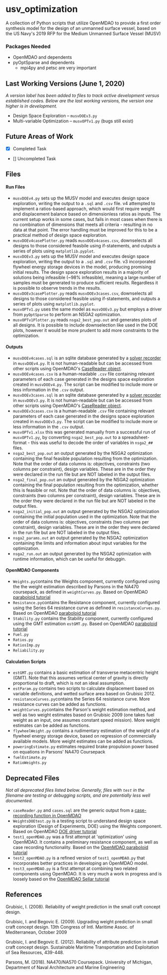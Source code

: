 # usv_optimization
A collection of Python scripts that utilize OpenMDAO to provide a first order synthesis model for the design of an unmanned surface vessel, based on the US Navy's 2019 RFP for the Medium Unmanned Surface Vessel (MUSV)

### Packages Needed
+ OpenMDAO and dependents
+ pyOptSparse and dependents
  + mpi4py and petsc are very important


## Last Working Versions (June 1, 2020)
*A version label has been added to files to track active development versus established codes.  Below are the last working versions, the version one higher is in development.*
+ Design Space Exploration – `musvDOEv3.py`
+ Multi-variable Optimization – `musvOPTv1.py` (bugs still exist)

## Future Areas of Work
- [x] Completed Task
- [] Uncompleted Task

## Files
#### Run Files
+ `musvDOEv4.py` sets up the MUSV model and executes design space exploration, writing the output to a `.sql` and `.csv` file.  v4 attempted to implement a ratios-based approach, which would first require weight and displacement balance based on dimensionless ratios as inputs.  The current setup works in some cases, but fails in most cases when there is no combination of dimensions that meets all criteria - resulting in no data at that point.  The error handling must be improved for this to be a practical method of design space exploration.
+ `musvDOEv4casePlotter.py` reads `musvDOEv4cases.csv`, downselects all designs to those considered feasbile using if-statements, and outputs a series of plots using `matplotlib.pyplot`.  
+ `musvDOEv3.py` sets up the MUSV model and executes design space exploration, writing the output to a `.sql` and `.csv` file. v3 incorporated flywheel energy storage devices in the model, producing promising initial results.  The design space exploration results in a majority of solutions being infeasible (~98% infeasible), meaning a large number of samples must be generated to produce sufficient results.  Regardless it is possible to observe trends in the results.
+ `musvDOEv3casePlotter.py` reads `musvDOEv3cases.csv`, downselects all designs to those considered feasible using if-statements, and outputs a series of plots using `matplotlib.pyplot`.  
+ `musvOPTv1.py` uses the same model as `musvDOEv3.py` but employs a driver from `pyOptSparse` to perform an NSGA2 optimization.
+ `musvOPTv1Plotter.py` reads `nsga2_best_pop.out` and generates plots of all designs.  It is possible to include downselection like used in the DOE plots, however it would be more prudent to add more constraints to the optimization.
#### Outputs
+ `musvDOEv4cases.sql` is an sqlite database generated by a [solver recorder](http://openmdao.org/twodocs/versions/latest/features/recording/solver_options.html) in `musvDOEv4.py`.  It is not human-readable but can be accessed from other scripts using OpenMDAO's [CaseReader object](http://openmdao.org/twodocs/versions/latest/features/recording/case_reader.html).
+ `musvDOEv4cases.csv` is a human-readable `.csv` file containing relevant parameters of each case generated in the designs space exploration created in `musvDOEv4.py`.  The script can be modified to include more or less information in the `.csv` output.
+ `musvDOEv3cases.sql` is an sqlite database generated by a [solver recorder](http://openmdao.org/twodocs/versions/latest/features/recording/solver_options.html) in `musvDOEv3.py`.  It is not human-readable but can be accessed from other scripts using OpenMDAO's [CaseReader object](http://openmdao.org/twodocs/versions/latest/features/recording/case_reader.html).
+ `musvDOEv3cases.csv` is a human-readable `.csv` file containing relevant parameters of each case generated in the designs space exploration created in `musvDOEv3.py`.  The script can be modified to include more or less information in the `.csv` output.
+ `musvOPTv1.xlsx` this was generated manually from a successful run of `musvOPTv1.py`, by converting `nsga2_best_pop.out` to a spreadsheet-format - this was useful to decode the order of variables in `nsga2_##` files.
+ `nsga2_best_pop.out` an output generated by the NSGA2 optimization containing the final feasible population resulting from the optimization.  Note that the order of data columns is: objectives, constraints (two columns per constraint), design variables.  These are in the order they were declared in the run file but are NOT labeled in the output files.
+ `nsga2_final_pop.out` an output generated by the NSGA2 optimization containing the final population resulting from the optimization, whether this is feasible or not.  Note that the order of data columns is: objectives, constraints (two columns per constraint), design variables.  These are in the order they were declared in the run file but are NOT labeled in the output files.
+ `nsga2_initial_pop.out` an output generated by the NSGA2 optimization containing the initial population used in the optimization.  Note that the order of data columns is: objectives, constraints (two columns per constraint), design variables.  These are in the order they were declared in the run file but are NOT labeled in the output files.
+ `nsga2_params.out` an output generated by the NSGA2 optimization containing the limits and information about input variables for the optimization.
+ `nsga2_run.out` an output generated by the NSGA2 optimization with runtime information, which can be useful for debuggin.
#### OpenMDAO Components
+ `Weights.py`contains the Weights component, currently configured using the the weight estimation described by Parsons in the NA470 coursepack, as defined in `weightCurves.py`.  Based on OpenMDAO [paraboloid tutorial](http://openmdao.org/twodocs/versions/latest/basic_guide/first_analysis.html)
+ `Resistance.py`contains the Resistance component, currently configured using the Series 64 resistance curve as defined in `resistanceCurves.py`.  Based on OpenMDAO [paraboloid tutorial](http://openmdao.org/twodocs/versions/latest/basic_guide/first_analysis.html)
+ `Stability.py` contains the Stability component, currently configured using the GMT estimation `estGMT.py`.  Based on OpenMDAO [paraboloid tutorial](http://openmdao.org/twodocs/versions/latest/basic_guide/first_analysis.html)
+ `Fuel.py`
+ `Ratios.py`
+ `RatiosImp.py`
+ `Reliability.py`
#### Calculation Scripts
+ `estGMT.py` contains a basic estimation of transverse metacentric height (GMT).  Note that this assumes vertical center of gravity is directly proportional to draft, which is not an ideal assumption.
+ `estParam.py` contains two scripts to calculate displacement based on variable definitions, and wetted surface area based on Grubisic 2012.
+ `resistanceCurves.py`contains the Series 64 resistance curve.  More resistance curves can be added as functions.
+ `weightCurves.py`contains the Parson's weight estimation method, and well as two weight estimates based on Grubisic 2009 (one takes fuel weight as an input, one assumes constant speed mission).  More weight estimates can be added as functions.
+ `flywheelWeight.py` contains a rudimentary estimation of the weight of a flywheel energy storage device, based on regression of commercially available models.  More weight estimates can be added as functions.
+ `poweringEstimate.py` estimates required brake propulsion power based on equations in Parsons' NA470 Coursepack
+ `fuelEstimate.py`
+ `RatioWeights.py`


## Deprecated Files
*Not all deprecated files listed below. Generally, files with `test` in the filename are testing or debugging scripts, and are potentially less well documented.*
+ `caseReader.py` and `cases.sql` are the generic output from a [case-recording function in OpenMDAO](http://openmdao.org/twodocs/versions/latest/basic_guide/basic_recording.html)
+ `WeightsDOEtest.py` is a testing script to understand design space exploration (Design of Experiments, DOE) using the Weights component.  Based on OpenMDAO [DOE driver tutorial](http://openmdao.org/twodocs/versions/latest/features/building_blocks/drivers/doe_driver.html)
+ `test1_openMDAO.py` was a first attempt at 'optimization' using OpenMDAO.  It contains a preliminary resistance component, as well as case recording functionality.  Based on the [OpenMDAO paraboloid tutorial](http://openmdao.org/twodocs/versions/latest/basic_guide/first_optimization.html)
+ `test2_openMDAO.py` is a refined version of `test1_openMDAO.py` that incorporates better practices in developing an OpenMDAO model.
+ `test3_openMDAO.py` is a first attempt at combining two related components using OpenMDAO.  It is very much a work in progress and is loosely based on the [OpenMDAO Sellar tutorial](http://openmdao.org/twodocs/versions/latest/basic_guide/sellar.html)

## References
Grubisic, I. (2008).
Reliability of weight prediction in the small craft concept design.

Grubisic, I. and Begovic E. (2009).
Upgrading weight prediction in small craft concept design.
13th Congress of Intl. Maritime Assoc. of Mediterranean, October 2009

Grubisic, I. and Begovic E. (2012).
Reliability of attribute prediction in small craft concept design.
Sustainable Maritime Transportation and Exploitation of Sea Resources, 439-448.

Parsons, M. (2018).
NA470/NA570 Coursepack.
University of Michigan, Department of Naval Architecture and Marine Engineering
